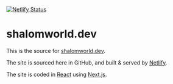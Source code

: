 [![Netlify Status][netlify-badge]][netlify-status]

# shalomworld.dev

This is the source for [shalomworld.dev][site].

The site is sourced here in GitHub,
and built & served by [Netlify][netlify].

The site is coded in [React][reactjs] using [Next.js][nextjs].

[netlify-badge]:https://api.netlify.com/api/v1/badges/75c217c7-a48b-4cb7-97d2-ec8486e7739b/deploy-status
[netlify-status]: https://app.netlify.com/sites/shalomworld/deploys
[site]: https://shalomworld.dev
[netlify]: https://www.netlify.com/
[reactjs]: https://reactjs.org/
[nextjs]: https://nextjs.org
